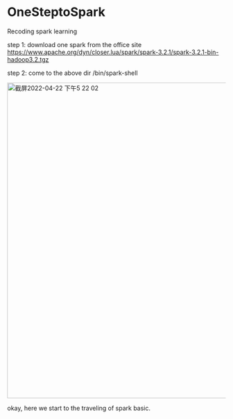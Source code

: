 # OneSteptoSpark
Recoding spark learning <br>

step 1: download one spark from the office site<br>
https://www.apache.org/dyn/closer.lua/spark/spark-3.2.1/spark-3.2.1-bin-hadoop3.2.tgz<br>

step 2: come to the above dir /bin/spark-shell<br>

<img width="728" alt="截屏2022-04-22 下午5 22 02" src="https://user-images.githubusercontent.com/37787934/164677739-729cd41e-1f61-45a0-94f4-620cb708c77c.png">

okay, here we start to the traveling of spark basic.<br>
